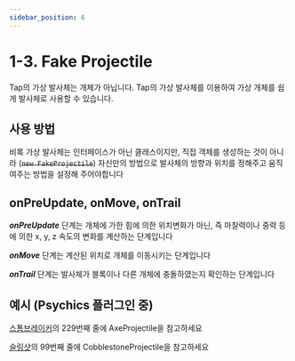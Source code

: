 ```yaml
---
sidebar_position: 6
---
```


# 1-3. Fake Projectile
Tap의 가상 발사체는 개체가 아닙니다. Tap의 가상 발사체를 이용하여 가상 개체를 쉽게 발사체로 사용할 수 있습니다. 

## 사용 방법
비록 가상 발사체는 인터페이스가 아닌 클래스이지만, 직접 객체를 생성하는 것이 아니라 \(~~`new FakeProjectile`~~\) 자신만의 방법으로 발사체의 방향과 위치를 정해주고 움직여주는 방법을 설정해 주어야합니다

## onPreUpdate, onMove, onTrail

***onPreUpdate*** 단계는 개체에 가한 힘에 의한 위치변화가 아닌, 즉 마찰력이나 중력 등에 의한 x, y, z 속도의 변화를 계산하는 단계입니다

***onMove*** 단계는 계산된 위치로 개체를 이동시키는 단계입니다

***onTrail*** 단계는 발사체가 블록이나 다른 개체에 충돌하였는지 확인하는 단계입니다

## 예시 (Psychics 플러그인 중)
[스톰브레이커](https://github.com/monun/psychics/blob/master/psychics-abilities/ability-storm-breaker/src/main/kotlin/io/github/monun/psychics/ability/stormbreaker/AbilityStormBreaker.kt)의 229번째 줄에 AxeProjectile을 참고하세요

[슬링샷](https://github.com/monun/psychics/blob/master/psychics-abilities/ability-sling-shot/src/main/kotlin/io/github/monun/psychics/ability/slingshot/AbilitySlingShot.kt)의 99번째 줄에 CobblestoneProjectile을 참고하세요